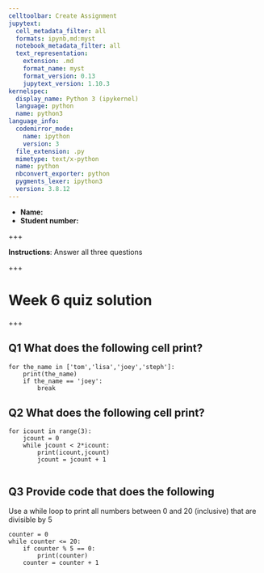 ```yaml
---
celltoolbar: Create Assignment
jupytext:
  cell_metadata_filter: all
  formats: ipynb,md:myst
  notebook_metadata_filter: all
  text_representation:
    extension: .md
    format_name: myst
    format_version: 0.13
    jupytext_version: 1.10.3
kernelspec:
  display_name: Python 3 (ipykernel)
  language: python
  name: python3
language_info:
  codemirror_mode:
    name: ipython
    version: 3
  file_extension: .py
  mimetype: text/x-python
  name: python
  nbconvert_exporter: python
  pygments_lexer: ipython3
  version: 3.8.12
---
```


- **Name:**
- **Student number:**

+++

**Instructions**:  Answer all three questions

+++

# Week 6 quiz solution

+++

## Q1  What does the following cell print?

```{code-cell} ipython3
for the_name in ['tom','lisa','joey','steph']:
    print(the_name)
    if the_name == 'joey':
        break
```

## Q2 What does the following cell print?

```{code-cell} ipython3
for icount in range(3):
    jcount = 0
    while jcount < 2*icount:
        print(icount,jcount)
        jcount = jcount + 1
        
```

## Q3 Provide code that does the following

Use a while loop to print all numbers between 0 and 20 (inclusive) that
are divisible by 5

```{code-cell} ipython3
counter = 0
while counter <= 20:
    if counter % 5 == 0:
        print(counter)
    counter = counter + 1
```
